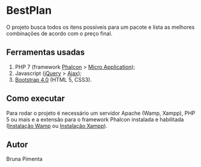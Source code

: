 # BestPlan
O projeto busca todos os itens possíveis para um pacote e lista as melhores combinações de acordo com o preço final.

## Ferramentas usadas
1. PHP 7 (framework [Phalcon](https://phalconphp.com/en/) > [Micro Application](https://docs.phalconphp.com/en/3.3/application-micro));
2. Javascript ([jQuery](https://jquery.com/) > [Ajax](http://api.jquery.com/jquery.ajax/));
3. [Bootstrap 4.0](http://getbootstrap.com/) (HTML 5, CSS3).

## Como executar
Para rodar o projeto é necessário um servidor Apache (Wamp, Xampp), PHP 5 ou mais e a extensão para o framework Phalcon instalada e habilitada ([Instalação Wamp](https://docs.phalconphp.com/uk/3.3/webserver-wamp) ou [Instalação Xampp](https://docs.phalconphp.com/uk/3.3/webserver-xampp)).

## Autor
Bruna Pimenta
